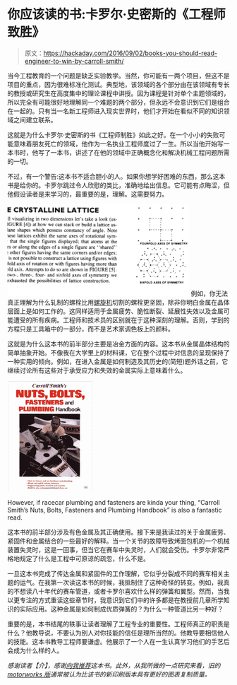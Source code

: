 # 你应该读的书:卡罗尔·史密斯的《工程师致胜》

> 原文：<https://hackaday.com/2016/09/02/books-you-should-read-engineer-to-win-by-carroll-smith/>

当今工程教育的一个问题是缺乏实验教学。当然，你可能有一两个项目，但这不是项目的重点，因为很难标准化测试。典型地，该领域的各个部分由在该领域有专长的教授或研究生在高度集中的理论课程中讲授。因为课程是针对单个主题领域的，所以完全有可能很好地理解同一个难题的两个部分，但永远不会意识到它们是组合在一起的。只有当一名新工程师进入现实世界时，他们才开始在看似不同的知识领域之间建立联系。

这就是为什么卡罗尔·史密斯的书《工程师制胜》如此之好。在一个小小的失败可能意味着朋友死亡的领域，他作为一名执业工程师度过了一生。所以当他开始写一本书时，他写了一本书，讲述了在他的领域中正确概念化和解决机械工程问题所需的一切。

不过，有一个警告:这本书不适合胆小的人。如果你想学好困难的东西，那么这本书是给你的。卡罗尔跳过令人欣慰的类比，准确地给出信息。它可能有点晦涩，但他假设读者是来学习的，最重要的是，理解。这需要努力。

[![2016-08-01_02h06_34](img/ef851243db0b13b1fc6907549dcf768b.png)](https://hackaday.com/wp-content/uploads/2016/07/2016-08-01_02h06_34.png) 例如，你无法真正理解为什么轧制的螺栓比用[螺旋机](https://en.wikipedia.org/wiki/Automatic_lathe#Screw_machine)切割的螺栓更坚固，除非你明白金属在晶体层面上是如何工作的。这同样适用于金属疲劳、脆性断裂、延展性失效以及金属可能遭受的所有疾病。工程师和技术员的区别就在于这种深刻的理解。否则，学到的方程只是工具箱中的一部分，而不是艺术家调色板上的颜料。

这就是为什么这本书的前半部分主要是冶金方面的内容。这本书从金属晶体结构的简单抽象开始。不像我在大学里上的材料课，它在整个过程中对信息的呈现保持了一种实用的倾向。例如，在进入金属是如何制造及其历史的(简短)题外话之前，它继续讨论所有这些对于承受应力和失效的金属实际上意味着什么。

[![However, if racecar plumbing is your thing his treastise, "Carroll Smith's Nuts, Bolts, Fasteners and Plumbing Handbook" is also fantastic.](img/a336f4439f7b0268b6c7326b6b02ce90.png)](https://hackaday.com/wp-content/uploads/2016/07/2016-08-01_02h34_28.png)

However, if racecar plumbing and fasteners are kinda your thing, “Carroll Smith’s Nuts, Bolts, Fasteners and Plumbing Handbook” is also a fantastic read.

这本书的前半部分涉及有色金属及其正确使用。接下来是我读过的关于金属疲劳、紧固件和金属结合的一些最好的解释。当一个关节的故障导致烤面包机的一个机械装置失灵时，这是一回事，但当它在赛车中失灵时，人们就会受伤。卡罗尔非常严格地规定了什么是工程中可原谅的疏忽，什么不是。

一旦这本书完成了传达金属和紧固件的工作理解，它似乎分裂成不同的赛车相关主题的运气。在我第一次读这本书的时候，我抵制住了这种奇怪的转变。例如，我真的不想读八十年代的赛车管道，或者卡罗尔喜欢什么样的弹簧和翼型。然而，当我以更专注的方式重读这些章节时，我意识到它们中的许多都是在教授前几章所学知识的实际应用。这种金属是如何制成优质弹簧的？为什么一种管道比另一种好？

重要的是，本书结尾的轶事让读者理解了工程专业的重要性。工程师真正的职责是什么？他教导说，不要认为别人对你技能的信任是理所当然的。他教导要相信他人的技能。这本书教导工程师要谦虚。他展示了一个人在一生认真学习他们的手艺后会成为什么样的人。

*感谢读者【介】，感谢[向我推荐](http://hackaday.com/2016/04/11/continuing-the-dialog-its-time-the-software-people-and-mechanical-people-sat-down-and-had-a-talk/#comment-2986490)这本书。此外，从我所做的一点研究来看，旧的 [motorworks 版](https://www.amazon.com/dp/0879381868)通常被认为比该书的新印刷版本具有更好的图表复制质量。*